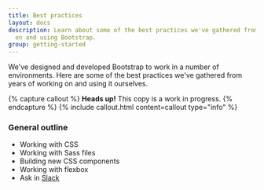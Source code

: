 ```yaml
---
title: Best practices
layout: docs
description: Learn about some of the best practices we've gathered from years of working
  on and using Bootstrap.
group: getting-started
---
```


We've designed and developed Bootstrap to work in a number of environments. Here are some of the best practices we've gathered from years of working on and using it ourselves.

{% capture callout %}
**Heads up!** This copy is a work in progress.
{% endcapture %}
{% include callout.html content=callout type="info" %}

### General outline

- Working with CSS
- Working with Sass files
- Building new CSS components
- Working with flexbox
- Ask in [Slack](https://bootstrap-slack.herokuapp.com/)
